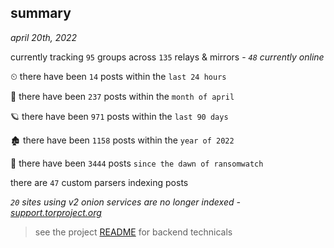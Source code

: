 
## summary
_april 20th, 2022_

currently tracking `95` groups across `135` relays & mirrors - _`48` currently online_

⏲ there have been `14` posts within the `last 24 hours`

🦈 there have been `237` posts within the `month of april`

🪐 there have been `971` posts within the `last 90 days`

🏚 there have been `1158` posts within the `year of 2022`

🦕 there have been `3444` posts `since the dawn of ransomwatch`

there are `47` custom parsers indexing posts

_`20` sites using v2 onion services are no longer indexed - [support.torproject.org](https://support.torproject.org/onionservices/v2-deprecation/)_

> see the project [README](https://github.com/thetanz/ransomwatch#ransomwatch--) for backend technicals
